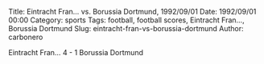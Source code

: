 Title: Eintracht Fran… vs. Borussia Dortmund, 1992/09/01
Date: 1992/09/01 00:00
Category: sports
Tags: football, football scores, Eintracht Fran…, Borussia Dortmund
Slug: eintracht-fran-vs-borussia-dortmund
Author: carbonero


Eintracht Fran… 4 - 1 Borussia Dortmund
